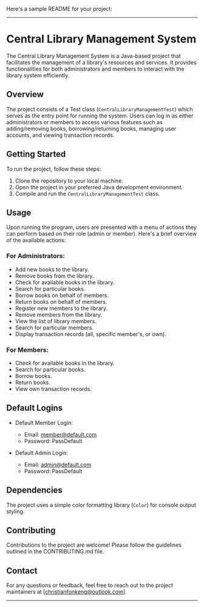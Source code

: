 Here's a sample README for your project:

---

# Central Library Management System

The Central Library Management System is a Java-based project that facilitates the management of a library's resources and services. It provides functionalities for both administrators and members to interact with the library system efficiently.

## Overview

The project consists of a Test class (`CentralLibraryManagementTest`) which serves as the entry point for running the system. Users can log in as either administrators or members to access various features such as adding/removing books, borrowing/returning books, managing user accounts, and viewing transaction records.

## Getting Started

To run the project, follow these steps:

1. Clone the repository to your local machine.
2. Open the project in your preferred Java development environment.
3. Compile and run the `CentralLibraryManagementTest` class.

## Usage

Upon running the program, users are presented with a menu of actions they can perform based on their role (admin or member). Here's a brief overview of the available actions:

### For Administrators:

- Add new books to the library.
- Remove books from the library.
- Check for available books in the library.
- Search for particular books.
- Borrow books on behalf of members.
- Return books on behalf of members.
- Register new members to the library.
- Remove members from the library.
- View the list of library members.
- Search for particular members.
- Display transaction records (all, specific member's, or own).

### For Members:

- Check for available books in the library.
- Search for particular books.
- Borrow books.
- Return books.
- View own transaction records.

## Default Logins

- Default Member Login:  
  - Email: member@default.com  
  - Password: PassDefault

- Default Admin Login:  
  - Email: admin@default.com  
  - Password: PassDefault

## Dependencies

The project uses a simple color formatting library (`Color`) for console output styling.

## Contributing

Contributions to the project are welcome! Please follow the guidelines outlined in the CONTRIBUTING.md file.


## Contact

For any questions or feedback, feel free to reach out to the project maintainers at [christianfonkeng@outlook.com].

---
